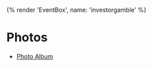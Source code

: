 {% render 'EventBox', name: 'investorgamble' %}

# Photos

- [Photo Album](https://www.facebook.com/media/set/?set=a.890330046474003&type=3)